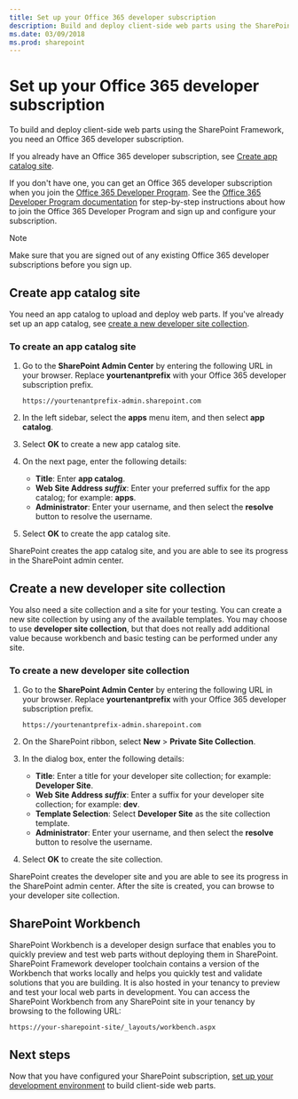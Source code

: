 ```yaml
---
title: Set up your Office 365 developer subscription
description: Build and deploy client-side web parts using the SharePoint Framework by setting up an Office 365 developer subscription.
ms.date: 03/09/2018
ms.prod: sharepoint
---
```



# Set up your Office 365 developer subscription

To build and deploy client-side web parts using the SharePoint Framework, you need an Office 365 developer subscription. 

If you already have an Office 365 developer subscription, see [Create app catalog site](#create-app-catalog-site).

If you don't have one, you can get an Office 365 developer subscription when you join the [Office 365 Developer Program](https://aka.ms/o365devprogram). See the [Office 365 Developer Program documentation](https://aka.ms/o365devprogramdocs) for step-by-step instructions about how to join the Office 365 Developer Program and sign up and configure your subscription.  

> [!NOTE] 
> Make sure that you are signed out of any existing Office 365 developer subscriptions before you sign up.

## Create app catalog site

You need an app catalog to upload and deploy web parts. If you've already set up an app catalog, see [create a new developer site collection](#create-a-new-developer-site-collection).  

### To create an app catalog site

1. Go to the **SharePoint Admin Center** by entering the following URL in your browser. Replace **yourtenantprefix** with your Office 365 developer subscription prefix.
	
    ```
    https://yourtenantprefix-admin.sharepoint.com
    ```
	
2. In the left sidebar, select the **apps** menu item, and then select **app catalog**.

3. Select **OK** to create a new app catalog site.

4. On the next page, enter the following details:

    - **Title**: Enter **app catalog**.
    - **Web Site Address _suffix_**: Enter your preferred suffix for the app catalog; for example: **apps**.
    - **Administrator**: Enter your username, and then select the **resolve** button to resolve the username.

5. Select **OK** to create the app catalog site.

SharePoint creates the app catalog site, and you are able to see its progress in the SharePoint admin center.

## Create a new developer site collection

You also need a site collection and a site for your testing. You can create a new site collection by using any of the available templates. You may choose to use **developer site collection**, but that does not really add additional value because workbench and basic testing can be performed under any site.

### To create a new developer site collection

1. Go to the **SharePoint Admin Center** by entering the following URL in your browser. Replace **yourtenantprefix** with your Office 365 developer subscription prefix.
	
    ```
    https://yourtenantprefix-admin.sharepoint.com
    ```
	
2. On the SharePoint ribbon, select **New** > **Private Site Collection**.

3. In the dialog box, enter the following details:

    - **Title**: Enter a title for your developer site collection; for example: **Developer Site**.
    - **Web Site Address _suffix_**: Enter a suffix for your developer site collection; for example: **dev**.
    - **Template Selection**: Select **Developer Site** as the site collection template.
    - **Administrator**: Enter your username, and then select the **resolve** button to resolve the username.

4. Select **OK** to create the site collection.

SharePoint creates the developer site and you are able to see its progress in the SharePoint admin center. After the site is created, you can browse to your developer site collection.

## SharePoint Workbench

SharePoint Workbench is a developer design surface that enables you to quickly preview and test web parts without deploying them in SharePoint. SharePoint Framework developer toolchain contains a version of the Workbench that works locally and helps you quickly test and validate solutions that you are building. It is also hosted in your tenancy to preview and test your local web parts in development. You can access the SharePoint Workbench from any SharePoint site in your tenancy by browsing to the following URL:

```
https://your-sharepoint-site/_layouts/workbench.aspx
```

## Next steps

Now that you have configured your SharePoint subscription, [set up your development environment](./set-up-your-development-environment.md) to build client-side web parts.

